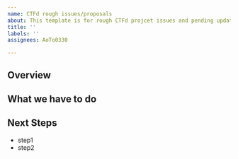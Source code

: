 ```yaml
---
name: CTFd rough issues/proposals
about: This template is for rough CTFd projcet issues and pending update proposals.
title: ''
labels: ''
assignees: AoTo0330

---
```


## Overview

## What we have to do

## Next Steps
 - step1
 - step2
